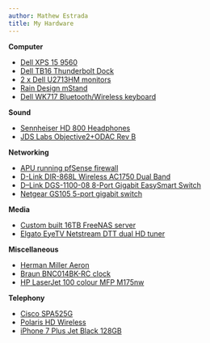 ```yaml
---
author: Mathew Estrada
title: My Hardware
---
```


**Computer**

- [Dell XPS 15 9560](http://www.dell.com/au/p/xps-15-9560-laptop/pd)
- [Dell TB16 Thunderbolt Dock](http://www.dell.com/en-ca/shop/accessories/apd/452-bcnu?c=ca&l=en&s=dhs&cs=cadhs1&sku=452-BCNU)
- [2 x Dell U2713HM monitors](http://www.dell.com/en-us/member/shop/productdetails/dell-u2713hm)
- [Rain Design mStand](http://www.raindesigninc.com/mstand.html)
- [Dell WK717 Bluetooth/Wireless keyboard](http://www.dell.com/en-us/work/shop/dell-premier-wireless-keyboard-wk717/apd/580-aflj/pc-accessories)

**Sound**

- [Sennheiser HD 800 Headphones](http://en-au.sennheiser.com/dynamic-headphones-high-end-around-ear-hd-800)
- [JDS Labs Objective2+ODAC Rev B](https://www.jdslabs.com/products/48/objective2-odac-combo-revb/)

**Networking**

- [APU running pfSense firewall](http://mathew.id.au/build-an-awesome-apu-based-pfsense-router/)
- [D-Link DIR-868L Wireless AC1750 Dual Band](http://www.dlink.com.au/home-solutions/wireless-ac1750-dual-band-gigabit-cloud-router-usb-3-0)
- [D–Link DGS-1100-08 8-Port Gigabit EasySmart Switch](http://www.dlink.com.au/business-solutions/easysmart-8-port-gigabit-switch)
- [Netgear GS105 5-port gigabit switch](http://www.netgear.com.au/service-provider/products/switches/unmanaged-desktop-switches/GS105.aspx)

**Media**

- [Custom built 16TB FreeNAS server](http://mathew.id.au/building-a-powerful-low-cost-nas/)
- [Elgato EyeTV Netstream DTT dual HD tuner](http://www.elgato.com/uk/eyetv/eyetv-netstream-dtt)

**Miscellaneous**

- [Herman Miller Aeron](http://www.hermanmiller.com/products/seating/performance-work-chairs/aeron-chairs.html)
- [Braun BNC014BK-RC clock](http://www.braun-clocks.com/clock/digital_wall_clock)
- [HP LaserJet 100 colour MFP M175nw](http://www8.hp.com/au/en/products/printers/product-detail.html?oid=4208026)

**Telephony**

- [Cisco SPA525G](http://www.cisco.com/c/en/us/products/collateral/collaboration-endpoints/spa525g-5-line-ip-phone-color-display/data_sheet_c78-508997.html)
- [Polaris HD Wireless](http://www.hd-wireless.com.au/)
- [iPhone 7 Plus Jet Black 128GB](https://www.apple.com/au/shop/buy-iphone/iphone-7)
